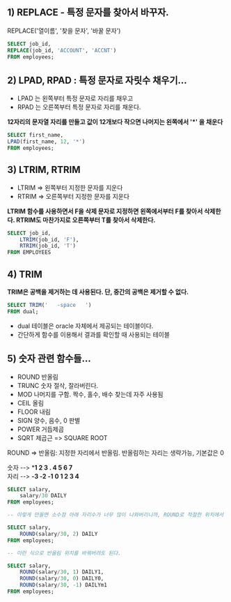 ## 1) REPLACE - 특정 문자를 찾아서 바꾸자.
REPLACE('열이름', '찾을 문자', '바꿀 문자')

```sql
SELECT job_id,
REPLACE(job_id, 'ACCOUNT', 'ACCNT')
FROM employees;
```

## 2) LPAD, RPAD : 특정 문자로 자릿수 채우기...

* LPAD 는 왼쪽부터 특정 문자로 자리를 채우고 
* RPAD 는 오른쪽부터 특정 문자로 자리를 채운다. 

**12자리의 문자열 자리를 만들고 값이 12개보다 작으면 나머지는 왼쪽에서 '*' 을 채운다**

```sql
SELECT first_name,
LPAD(first_name, 12, '*')
FROM employees;
```

## 3) LTRIM, RTRIM  

- LTRIM => 왼쪽부터 지정한 문자를 지운다 
- RTRIM => 오른쪽부터 지정한 문자를 지운다

**LTRIM 함수를 사용하면서 F을 삭제 문자로 지정하면 왼쪽에서부터 F를 찾아서 삭제한다. RTRIM도 마찬가지로 오른쪽부터 T를 찾아서 삭제한다.**

```sql
SELECT job_id,
    LTRIM(job_id, 'F'),
    RTRIM(job_id, 'T')
FROM EMPLOYEES
```

## 4) TRIM

__TRIM은 공백을 제거하는 데 사용된다. 단, 중간의 공백은 제거할 수 없다.__

```sql
SELECT TRIM('   -space   ')
FROM dual;
```
    
- dual 테이블은 oracle 자체에서 제공되는 테이블이다.
- 간단하게 함수를 이용해서 결과를 확인할 때 사용되는 테이블


## 5) 숫자 관련 함수들...

- ROUND 반올림
- TRUNC 숫자 절삭, 잘라버린다. 
- MOD 나머지를 구함. 짝수, 홀수, 배수 찾는데 자주 사용됨
- CEIL 올림
- FLOOR 내림
- SIGN 양수, 음수, 0 판별
- POWER 거듭제곱
- SQRT 제곱근 => SQUARE ROOT

ROUND => 반올림: 지정한 자리에서 반올림. 반올림하는 자리는 생략가능, 기본값은 0

숫자 --> ***1  2  3  .  4  5  6  7**              
자리 --> **-3 -2 -1  0  1  2  3  4**

```sql
SELECT salary,
    salary/30 DAILY
FROM employees;

-- 이렇게 만들면 소수점 아래 자리수가 너무 많이 나와버리니까, ROUND로 적절한 위치에서 반올림 해준다. 

SELECT salary,
    ROUND(salary/30, 2) DAILY
FROM employees;

-- 이런 식으로 반올림 위치를 바꿔버려도 된다. 

SELECT salary,
    ROUND(salary/30, 1) DAILY1,
    ROUND(salary/30, 0) DAILY0,
    ROUND(salary/30, -1) DAILYm1
FROM employees;
``` 

